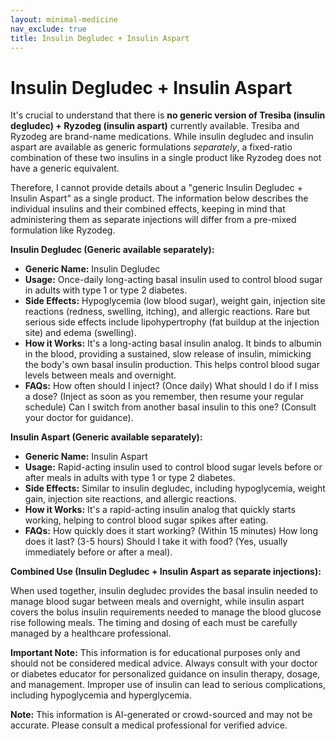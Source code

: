 ```yaml
---
layout: minimal-medicine
nav_exclude: true
title: Insulin Degludec + Insulin Aspart
---
```


# Insulin Degludec + Insulin Aspart

It's crucial to understand that there is **no generic version of Tresiba (insulin degludec) + Ryzodeg (insulin aspart)** currently available.  Tresiba and Ryzodeg are brand-name medications. While insulin degludec and insulin aspart are available as generic formulations *separately*,  a fixed-ratio combination of these two insulins in a single product like Ryzodeg does not have a generic equivalent.

Therefore, I cannot provide details about a "generic Insulin Degludec + Insulin Aspart" as a single product.  The information below describes the individual insulins and their combined effects, keeping in mind that administering them as separate injections will differ from a pre-mixed formulation like Ryzodeg.

**Insulin Degludec (Generic available separately):**

* **Generic Name:** Insulin Degludec
* **Usage:** Once-daily long-acting basal insulin used to control blood sugar in adults with type 1 or type 2 diabetes.
* **Side Effects:** Hypoglycemia (low blood sugar), weight gain, injection site reactions (redness, swelling, itching), and allergic reactions.  Rare but serious side effects include lipohypertrophy (fat buildup at the injection site) and edema (swelling).
* **How it Works:**  It's a long-acting basal insulin analog.  It binds to albumin in the blood, providing a sustained, slow release of insulin, mimicking the body's own basal insulin production. This helps control blood sugar levels between meals and overnight.
* **FAQs:**  How often should I inject? (Once daily)  What should I do if I miss a dose? (Inject as soon as you remember, then resume your regular schedule) Can I switch from another basal insulin to this one? (Consult your doctor for guidance).


**Insulin Aspart (Generic available separately):**

* **Generic Name:** Insulin Aspart
* **Usage:** Rapid-acting insulin used to control blood sugar levels before or after meals in adults with type 1 or type 2 diabetes.
* **Side Effects:** Similar to insulin degludec, including hypoglycemia, weight gain, injection site reactions, and allergic reactions.
* **How it Works:**  It's a rapid-acting insulin analog that quickly starts working, helping to control blood sugar spikes after eating.
* **FAQs:** How quickly does it start working? (Within 15 minutes)  How long does it last? (3-5 hours) Should I take it with food? (Yes, usually immediately before or after a meal).


**Combined Use (Insulin Degludec + Insulin Aspart as separate injections):**

When used together, insulin degludec provides the basal insulin needed to manage blood sugar between meals and overnight, while insulin aspart covers the bolus insulin requirements needed to manage the blood glucose rise following meals.  The timing and dosing of each must be carefully managed by a healthcare professional.


**Important Note:** This information is for educational purposes only and should not be considered medical advice.  Always consult with your doctor or diabetes educator for personalized guidance on insulin therapy, dosage, and management.  Improper use of insulin can lead to serious complications, including hypoglycemia and hyperglycemia.


**Note:** This information is AI-generated or crowd-sourced and may not be accurate. Please consult a medical professional for verified advice.